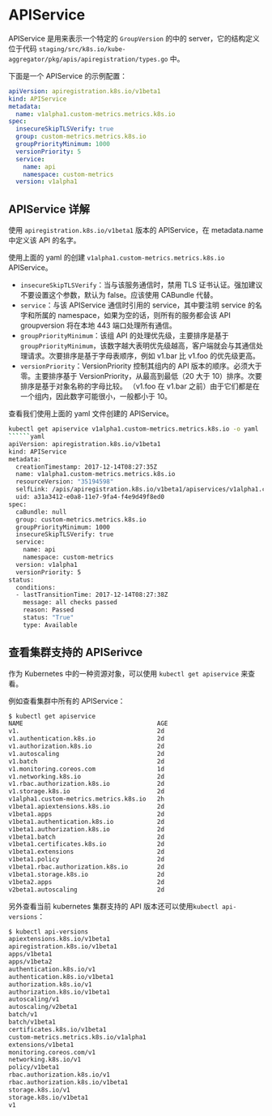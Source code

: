 # APIService

APIService 是用来表示一个特定的 `GroupVersion` 的中的 server，它的结构定义位于代码 `staging/src/k8s.io/kube-aggregator/pkg/apis/apiregistration/types.go` 中。

下面是一个 APIService 的示例配置：

```yaml
apiVersion: apiregistration.k8s.io/v1beta1
kind: APIService
metadata:
  name: v1alpha1.custom-metrics.metrics.k8s.io
spec:
  insecureSkipTLSVerify: true
  group: custom-metrics.metrics.k8s.io
  groupPriorityMinimum: 1000
  versionPriority: 5
  service:
    name: api
    namespace: custom-metrics
  version: v1alpha1
```

## APIService 详解

使用 `apiregistration.k8s.io/v1beta1` 版本的 APIService，在 metadata.name 中定义该 API 的名字。

使用上面的 yaml 的创建 `v1alpha1.custom-metrics.metrics.k8s.io` APIService。

- `insecureSkipTLSVerify`：当与该服务通信时，禁用 TLS 证书认证。强加建议不要设置这个参数，默认为 false。应该使用 CABundle 代替。
- `service`：与该 APIService 通信时引用的 service，其中要注明 service 的名字和所属的 namespace，如果为空的话，则所有的服务都会该 API groupversion 将在本地 443 端口处理所有通信。
- `groupPriorityMinimum`：该组 API 的处理优先级，主要排序是基于 `groupPriorityMinimum`，该数字越大表明优先级越高，客户端就会与其通信处理请求。次要排序是基于字母表顺序，例如 v1.bar 比 v1.foo 的优先级更高。
- `versionPriority`：VersionPriority 控制其组内的 API 版本的顺序。必须大于零。主要排序基于 VersionPriority，从最高到最低（20 大于 10）排序。次要排序是基于对象名称的字母比较。 （v1.foo 在 v1.bar 之前）由于它们都是在一个组内，因此数字可能很小，一般都小于 10。

查看我们使用上面的 yaml 文件创建的 APIService。

```bash
kubectl get apiservice v1alpha1.custom-metrics.metrics.k8s.io -o yaml
​``````yaml
apiVersion: apiregistration.k8s.io/v1beta1
kind: APIService
metadata:
  creationTimestamp: 2017-12-14T08:27:35Z
  name: v1alpha1.custom-metrics.metrics.k8s.io
  resourceVersion: "35194598"
  selfLink: /apis/apiregistration.k8s.io/v1beta1/apiservices/v1alpha1.custom-metrics.metrics.k8s.io
  uid: a31a3412-e0a8-11e7-9fa4-f4e9d49f8ed0
spec:
  caBundle: null
  group: custom-metrics.metrics.k8s.io
  groupPriorityMinimum: 1000
  insecureSkipTLSVerify: true
  service:
    name: api
    namespace: custom-metrics
  version: v1alpha1
  versionPriority: 5
status:
  conditions:
  - lastTransitionTime: 2017-12-14T08:27:38Z
    message: all checks passed
    reason: Passed
    status: "True"
    type: Available
```

## 查看集群支持的 APISerivce

作为 Kubernetes 中的一种资源对象，可以使用 `kubectl get apiservice` 来查看。

例如查看集群中所有的 APIService：

```bash
$ kubectl get apiservice
NAME                                     AGE
v1.                                      2d
v1.authentication.k8s.io                 2d
v1.authorization.k8s.io                  2d
v1.autoscaling                           2d
v1.batch                                 2d
v1.monitoring.coreos.com                 1d
v1.networking.k8s.io                     2d
v1.rbac.authorization.k8s.io             2d
v1.storage.k8s.io                        2d
v1alpha1.custom-metrics.metrics.k8s.io   2h
v1beta1.apiextensions.k8s.io             2d
v1beta1.apps                             2d
v1beta1.authentication.k8s.io            2d
v1beta1.authorization.k8s.io             2d
v1beta1.batch                            2d
v1beta1.certificates.k8s.io              2d
v1beta1.extensions                       2d
v1beta1.policy                           2d
v1beta1.rbac.authorization.k8s.io        2d
v1beta1.storage.k8s.io                   2d
v1beta2.apps                             2d
v2beta1.autoscaling                      2d
```

另外查看当前 kubernetes 集群支持的 API 版本还可以使用`kubectl api-versions`：

```bash
$ kubectl api-versions
apiextensions.k8s.io/v1beta1
apiregistration.k8s.io/v1beta1
apps/v1beta1
apps/v1beta2
authentication.k8s.io/v1
authentication.k8s.io/v1beta1
authorization.k8s.io/v1
authorization.k8s.io/v1beta1
autoscaling/v1
autoscaling/v2beta1
batch/v1
batch/v1beta1
certificates.k8s.io/v1beta1
custom-metrics.metrics.k8s.io/v1alpha1
extensions/v1beta1
monitoring.coreos.com/v1
networking.k8s.io/v1
policy/v1beta1
rbac.authorization.k8s.io/v1
rbac.authorization.k8s.io/v1beta1
storage.k8s.io/v1
storage.k8s.io/v1beta1
v1
```
